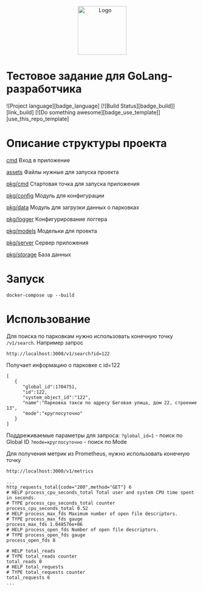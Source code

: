 <p align="center">
  <img src="https://hsto.org/webt/ih/ds/fu/ihdsfuqni5apj0my18tnukzztw0.png" alt="Logo" width="128" />
</p>

# Тестовое задание для GoLang-разработчика

![Project language][badge_language]
[![Build Status][badge_build]][link_build]
[![Do something awesome][badge_use_template]][use_this_repo_template]

# Описание структуры проекта
[cmd](https://github.com/saromanov/golang-developer-test-task/tree/master/cmd)
Вход в приложение

[assets](https://github.com/saromanov/golang-developer-test-task/tree/master/assets)
Файлы нужные для запуска проекта

[pkg/cmd](https://github.com/saromanov/golang-developer-test-task/tree/master/pkg/cmd)
Стартовая точка для запуска приложения

[pkg/config](https://github.com/saromanov/golang-developer-test-task/tree/master/pkg/config)
Модуль для конфигурации

[pkg/data](https://github.com/saromanov/golang-developer-test-task/tree/master/pkg/data)
Модуль для загрузки данных о парковках

[pkg/logger](https://github.com/saromanov/golang-developer-test-task/tree/master/pkg/logger)
Конфигурирование логгера

[pkg/models](https://github.com/saromanov/golang-developer-test-task/tree/master/pkg/models)
Модельки для проекта

[pkg/server](https://github.com/saromanov/golang-developer-test-task/tree/master/pkg/server)
Сервер приложения

[pkg/storage](https://github.com/saromanov/golang-developer-test-task/tree/master/pkg/storage)
База данных

# Запуск

```
docker-compose up --build
```

# Использование

Для поиска по парковкам нужно использовать конечную точку `/v1/search`.
Например запрос
```
http://localhost:3000/v1/search?id=122
```

Получает информацию о парковке с id=122 

```
[ 
   { 
      "global_id":1704751,
      "id":122,
      "system_object_id":"122",
      "name":"Парковка такси по адресу Беговая улица, дом 22, строение 13",
      "mode":"круглосуточно"
   }
]

```

Поддреживаемые параметры для запроса:
`?global_id=1` - поиск по Global ID
`?mode=круглосуточно` - поиск по Mode


Для получения метрик из Prometheus, нужно использовать конечную точку
```
http://localhost:3000/v1/metrics
```

```
...
http_requests_total{code="200",method="GET"} 6
# HELP process_cpu_seconds_total Total user and system CPU time spent in seconds.
# TYPE process_cpu_seconds_total counter
process_cpu_seconds_total 0.52
# HELP process_max_fds Maximum number of open file descriptors.
# TYPE process_max_fds gauge
process_max_fds 1.048576e+06
# HELP process_open_fds Number of open file descriptors.
# TYPE process_open_fds gauge
process_open_fds 8

# HELP total_reads 
# TYPE total_reads counter
total_reads 0
# HELP total_requests 
# TYPE total_requests counter
total_requests 6
...


